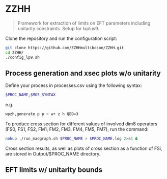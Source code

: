 # ZZHH

> Framework for extraction of limits on EFT parameters including unitarity constraints. Setup for lxplus9.

Clone the repository and run the configuration script:

```bash
git clone https://github.com/ZZHHmultiboson/ZZHH.git
cd ZZHH/
./config_lp9.sh
```

## Process generation and xsec plots w/o unitarity

Define your process in processes.csv using the following syntax:

```bash
$PROC_NAME,$MG5_SYNTAX
```
e.g.

```bash
wpzh,generate p p > w+ z h QED=3
```
To produce cross section for different values of involved dim8 operators (FS0, FS1, FS2, FM1, FM2, FM3, FM4, FM5, FM7), run the command:

```bash
nohup ./run_madgraph.sh $PROC_NAME > $PROC_NAME.log 2>&1 &
```
Cross section results, as well as plots of cross section as a function of FSi, are stored in Output/$PROC_NAME directory.

## EFT limits w/ unitarity bounds

